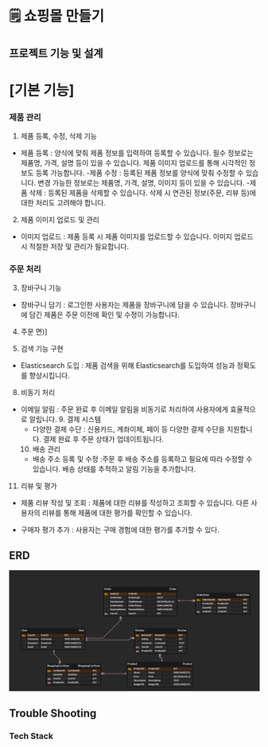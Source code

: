 # 🗒 쇼핑몰 만들기

## 프로젝트 기능 및 설계

# [기본 기능]

### 제품 관리
1. 제품 등록, 수정, 삭제 기능
- 제품 등록
  : 양식에 맞춰 제품 정보를 입력하여 등록할 수 있습니다.
  필수 정보로는 제품명, 가격, 설명 등이 있을 수 있습니다.
  제품 이미지 업로드를 통해 시각적인 정보도 등록 가능합니다.
  -제품 수정
  : 등록된 제품 정보를 양식에 맞춰 수정할 수 있습니다.
  변경 가능한 정보로는 제품명, 가격, 설명, 이미지 등이 있을 수 있습니다.
  -제품 삭제
  : 등록된 제품을 삭제할 수 있습니다.
  삭제 시 연관된 정보(주문, 리뷰 등)에 대한 처리도 고려해야 합니다.

2. 제품 이미지 업로드 및 관리
- 이미지 업로드
  : 제품 등록 시 제품 이미지를 업로드할 수 있습니다.
  이미지 업로드 시 적절한 저장 및 관리가 필요합니다.

### 주문 처리

3. 장바구니 기능
- 장바구니 담기
  : 로그인한 사용자는 제품을 장바구니에 담을 수 있습니다.
  장바구니에 담긴 제품은 주문 이전에 확인 및 수정이 가능합니다.

4. 주문 면)]

7. 검색 기능 구현
- Elasticsearch 도입
  : 제품 검색을 위해 Elasticsearch를 도입하여 성능과 정확도를 향상시킵니다.

8. 비동기 처리
- 이메일 알림
  : 주문 완료 후 이메일 알림을 비동기로 처리하여 사용자에게 효율적으로 알립니다.
  9. 결제 시스템
  - 다양한 결제 수단
  : 신용카드, 계좌이체, 페이 등 다양한 결제 수단을 지원합니다.
  결제 완료 후 주문 상태가 업데이트됩니다.
  10. 배송 관리
  - 배송 주소 등록 및 수정
  :주문 후 배송 주소를 등록하고 필요에 따라 수정할 수 있습니다.
  배송 상태를 추적하고 알림 기능을 추가합니다.

11. 리뷰 및 평가
- 제품 리뷰 작성 및 조회
  : 제품에 대한 리뷰를 작성하고 조회할 수 있습니다.
  다른 사용자의 리뷰를 통해 제품에 대한 평가를 확인할 수 있습니다.

- 구매자 평가 추가
  : 사용자는 구매 경험에 대한 평가를 추가할 수 있다.

## ERD
![SmartSelectImage_2024-01-31-19-58-37.png](src%2Fimage%2FSmartSelectImage_2024-01-31-19-58-37.png)

## Trouble Shooting

### Tech Stack
